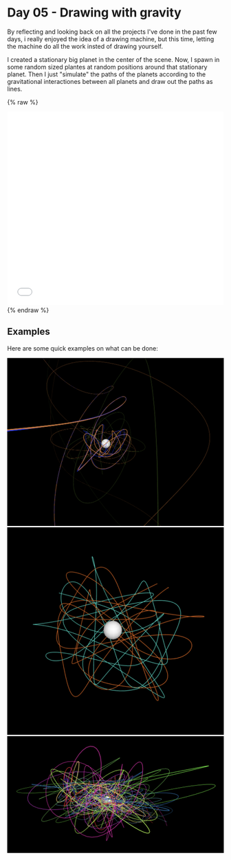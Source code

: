 # Day 05 - Drawing with gravity

By reflecting and looking back on all the projects I've done in the past few days, i really enjoyed the idea of a drawing machine, but this time, letting the machine do all the work insted of drawing yourself.

I created a stationary big planet in the center of the scene. Now, I spawn in some random sized plantes at random positions around that stationary planet. Then I just "simulate" the paths of the planets according to the gravitational interactiones between all planets and draw out the paths as lines.

{% raw %}
<iframe src="content/day05/gravity/index.html" width="100%" height="450" frameborder="no"></iframe> {% endraw %}

## Examples

Here are some quick examples on what can be done:

![Example Image](content/day05/img1.png)
![Example Image](content/day05/img2.png)
![Example Image](content/day05/img3.png)